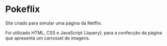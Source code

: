 # Pokeflix
Site criado para simular uma página da Netflix.

Foi utilizado HTML, CSS e JavaScript (Jquery), para a confecção da página que apresenta um carrossel de imagens.
